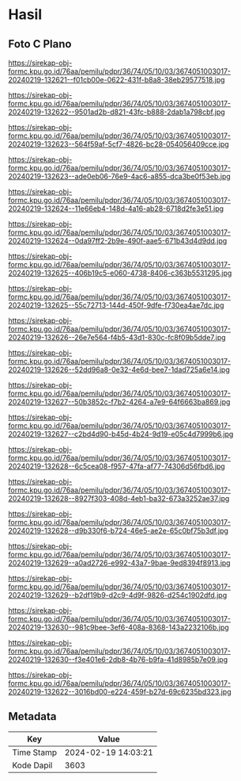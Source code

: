 # Hasil

## Foto C Plano

https://sirekap-obj-formc.kpu.go.id/76aa/pemilu/pdpr/36/74/05/10/03/3674051003017-20240219-132621--f01cb00e-0622-431f-b8a8-38eb29577518.jpg

https://sirekap-obj-formc.kpu.go.id/76aa/pemilu/pdpr/36/74/05/10/03/3674051003017-20240219-132622--9501ad2b-d821-43fc-b888-2dab1a798cbf.jpg

https://sirekap-obj-formc.kpu.go.id/76aa/pemilu/pdpr/36/74/05/10/03/3674051003017-20240219-132623--564f59af-5cf7-4826-bc28-054056409cce.jpg

https://sirekap-obj-formc.kpu.go.id/76aa/pemilu/pdpr/36/74/05/10/03/3674051003017-20240219-132623--ade0eb06-76e9-4ac6-a855-dca3be0f53eb.jpg

https://sirekap-obj-formc.kpu.go.id/76aa/pemilu/pdpr/36/74/05/10/03/3674051003017-20240219-132624--11e66eb4-148d-4a16-ab28-6718d2fe3e51.jpg

https://sirekap-obj-formc.kpu.go.id/76aa/pemilu/pdpr/36/74/05/10/03/3674051003017-20240219-132624--0da97ff2-2b9e-490f-aae5-671b43d4d9dd.jpg

https://sirekap-obj-formc.kpu.go.id/76aa/pemilu/pdpr/36/74/05/10/03/3674051003017-20240219-132625--406b19c5-e060-4738-8406-c363b5531295.jpg

https://sirekap-obj-formc.kpu.go.id/76aa/pemilu/pdpr/36/74/05/10/03/3674051003017-20240219-132625--55c72713-144d-450f-9dfe-f730ea4ae7dc.jpg

https://sirekap-obj-formc.kpu.go.id/76aa/pemilu/pdpr/36/74/05/10/03/3674051003017-20240219-132626--26e7e564-f4b5-43d1-830c-fc8f09b5dde7.jpg

https://sirekap-obj-formc.kpu.go.id/76aa/pemilu/pdpr/36/74/05/10/03/3674051003017-20240219-132626--52dd96a8-0e32-4e6d-bee7-1dad725a6e14.jpg

https://sirekap-obj-formc.kpu.go.id/76aa/pemilu/pdpr/36/74/05/10/03/3674051003017-20240219-132627--50b3852c-f7b2-4264-a7e9-64f6663ba869.jpg

https://sirekap-obj-formc.kpu.go.id/76aa/pemilu/pdpr/36/74/05/10/03/3674051003017-20240219-132627--c2bd4d90-b45d-4b24-9d19-e05c4d7999b6.jpg

https://sirekap-obj-formc.kpu.go.id/76aa/pemilu/pdpr/36/74/05/10/03/3674051003017-20240219-132628--6c5cea08-f957-47fa-af77-74306d56fbd6.jpg

https://sirekap-obj-formc.kpu.go.id/76aa/pemilu/pdpr/36/74/05/10/03/3674051003017-20240219-132628--8927f303-408d-4eb1-ba32-673a3252ae37.jpg

https://sirekap-obj-formc.kpu.go.id/76aa/pemilu/pdpr/36/74/05/10/03/3674051003017-20240219-132628--d9b330f6-b724-46e5-ae2e-65c0bf75b3df.jpg

https://sirekap-obj-formc.kpu.go.id/76aa/pemilu/pdpr/36/74/05/10/03/3674051003017-20240219-132629--a0ad2726-e992-43a7-9bae-9ed8394f8913.jpg

https://sirekap-obj-formc.kpu.go.id/76aa/pemilu/pdpr/36/74/05/10/03/3674051003017-20240219-132629--b2df19b9-d2c9-4d9f-9826-d254c1902dfd.jpg

https://sirekap-obj-formc.kpu.go.id/76aa/pemilu/pdpr/36/74/05/10/03/3674051003017-20240219-132630--981c9bee-3ef6-408a-8368-143a2232106b.jpg

https://sirekap-obj-formc.kpu.go.id/76aa/pemilu/pdpr/36/74/05/10/03/3674051003017-20240219-132630--f3e401e6-2db8-4b76-b9fa-41d8985b7e09.jpg

https://sirekap-obj-formc.kpu.go.id/76aa/pemilu/pdpr/36/74/05/10/03/3674051003017-20240219-132622--3016bd00-e224-459f-b27d-69c6235bd323.jpg


## Metadata

| Key        | Value               |
| ---------- | ------------------- |
| Time Stamp | 2024-02-19 14:03:21 |
| Kode Dapil | 3603                |



